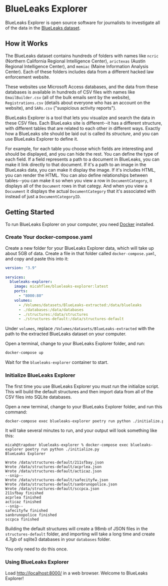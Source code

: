 # BlueLeaks Explorer

BlueLeaks Explorer is open source software for journalists to investigate all of the data in the [BlueLeaks dataset](https://ddosecrets.com/wiki/BlueLeaks).

## How it Works

The BlueLeaks dataset contains hundreds of folders with names like `ncric` (Northern California Regional Intelligence Center), `arictexas` (Austin Regional Intelligence Center), and `memiac` (Maine Information Analysis Center). Each of these folders includes data from a different hacked law enforcement website.

These websites use Microsoft Access databases, and the data from these databases is available in hundreds of CSV files with names like `EmailBuilder.csv` (all of the bulk emails sent by the website), `Registrations.csv` (details about everyone who has an account on the website), and `SARs.csv` ("suspicious activity reports").

BlueLeaks Explorer is a tool that lets you visualize and search the data in these CSV files. Each BlueLeaks site is different--it has a different structure, with different tables that are related to each other in different ways. Exactly how a BlueLeaks site should be laid out is called its _structure_, and you can use BlueLeaks Explorer to define it.

For example, for each table you choose which fields are interesting and should be displayed, and you can hide the rest. You can define the type of each field. If a field represents a path to a document in BlueLeaks, you can make it link directly to that document. If it's a path to an image in the BlueLeaks data, you can make it display the image. If it's includes HTML, you can render the HTML. You can also define relationships between tables--you can make it so when you view a row in `DocumentCategory`, it displays all of the `Document` rows in that categy. And when you view a `Docuument` it displays the actual `DocumentCategory` that it's associated with instead of just a `DocumentCategoryID`.

## Getting Started

To run BlueLeaks Explorer on your computer, you need [Docker](https://www.docker.com/products/docker-desktop/) installed.

### Create Your docker-compose.yaml

Create a new folder for your BlueLeaks Explorer data, which will take up about 5GB of data. Create a file in that folder called `docker-compose.yaml`, and copy and paste this into it:

```yaml
version: "3.9"
    
services:
  blueleaks-explorer:
    image: micahflee/blueleaks-explorer:latest
    ports:
      - "8000:80"
    volumes:
      - /Volumes/datasets/BlueLeaks-extracted:/data/blueleaks
      - ./databases:/data/databases
      - ./structures:/data/structures
      - ./structures-default:/data/structures-default
```

Under `volumes`, replace `/Volumes/datasets/BlueLeaks-extracted` with the path to the extracted BlueLeaks dataset on your computer.

Open a terminal, change to your BlueLeaks Explorer folder, and run:

```sh
docker-compose up
```

Wait for the `blueleaks-explorer` container to start.

### Initialize BlueLeaks Explorer

The first time you use BlueLeaks Explorer you must run the initialize script. This will build the default structures and then import data from all of the CSV files into SQLite databases.

Open a new terminal, change to your BlueLeaks Explorer folder, and run this command:

```sh
docker-compose exec blueleaks-explorer poetry run python ./initialize.py
```

It will take several minutes to run, and your output will look something like this:

```
micah@trapdoor blueleaks-explorer % docker-compose exec blueleaks-explorer poetry run python ./initialize.py
BlueLeaks Explorer

Wrote /data/structures-default/211sfbay.json
Wrote /data/structures-default/acprlea.json
Wrote /data/structures-default/acticaz.json
--snip--
Wrote /data/structures-default/safecityfw.json
Wrote /data/structures-default/sanbrunopolice.json
Wrote /data/structures-default/sccpca.json
211sfbay finished
acprlea finished
acticaz finished
--snip--
safecityfw finished
sanbrunopolice finished
sccpca finished
```

Building the default structures will create a 98mb of JSON files in the `structures-default` folder, and importing will take a long time and create 4.7gb of sqlite3 databases in your `databases` folder.

You only need to do this once.

### Using BlueLeaks Explorer

Load [http://localhost:8000/](http://localhost:8000/) in a web browser. Welcome to BlueLeaks Explorer!